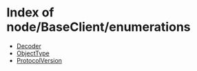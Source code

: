 # Index of node/BaseClient/enumerations

- [Decoder](/node/BaseClient/enumerations/Decoder/)
- [ObjectType](/node/BaseClient/enumerations/ObjectType/)
- [ProtocolVersion](/node/BaseClient/enumerations/ProtocolVersion/)